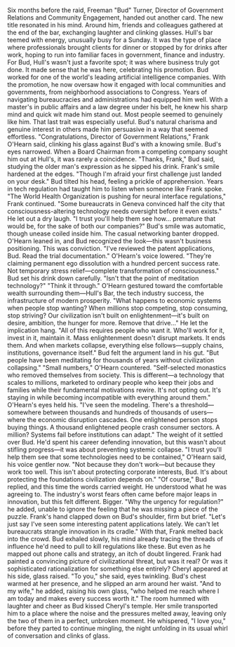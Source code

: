 Six months before the raid, Freeman "Bud" Turner, Director of Government Relations and Community Engagement, handed out another card. The new title resonated in his mind. Around him, friends and colleagues gathered at the end of the bar, exchanging laughter and clinking glasses.
Hull's bar teemed with energy, unusually busy for a Sunday. It was the type of place where professionals brought clients for dinner or stopped by for drinks after work, hoping to run into familiar faces in government, finance and industry. For Bud, Hull's wasn't just a favorite spot; it was where business truly got done. It made sense that he was here, celebrating his promotion.
Bud worked for one of the world's leading artificial intelligence companies. With the promotion, he now oversaw how it engaged with local communities and governments, from neighborhood associations to Congress.
Years of navigating bureaucracies and administrations had equipped him well. With a master's in public affairs and a law degree under his belt, he knew his sharp mind and quick wit made him stand out. Most people seemed to genuinely like him. That last trait was especially useful. Bud's natural charisma and genuine interest in others made him persuasive in a way that seemed effortless.
"Congratulations, Director of Government Relations," Frank O'Hearn said, clinking his glass against Bud's with a knowing smile.
Bud's eyes narrowed. When a Board Chairman from a competing company sought him out at Hull's, it was rarely a coincidence.
"Thanks, Frank," Bud said, studying the older man's expression as he sipped his drink.
Frank's smile hardened at the edges. "Though I'm afraid your first challenge just landed on your desk."
Bud tilted his head, feeling a prickle of apprehension. Years in tech regulation had taught him to listen when someone like Frank spoke.
"The World Health Organization is pushing for neural interface regulations," Frank continued. "Some bureaucrats in Geneva convinced half the city that consciousness-altering technology needs oversight before it even exists." He let out a dry laugh. "I trust you'll help them see how… premature that would be, for the sake of both our companies?"
Bud's smile was automatic, though unease coiled inside him. The casual networking banter dropped. O'Hearn leaned in, and Bud recognized the look—this wasn't business positioning. This was conviction.
"I've reviewed the patent applications, Bud. Read the trial documentation." O'Hearn's voice lowered. "They're claiming permanent ego dissolution with a hundred percent success rate. Not temporary stress relief—complete transformation of consciousness."
Bud set his drink down carefully. "Isn't that the point of meditation technology?"
"Think it through." O'Hearn gestured toward the comfortable wealth surrounding them—Hull's Bar, the tech industry success, the infrastructure of modern prosperity. "What happens to economic systems when people stop wanting? When millions stop competing, stop consuming, stop striving? Our civilization isn't built on enlightenment—it's built on desire, ambition, the hunger for more. Remove that drive..."
He let the implication hang.
"All of this requires people who want it. Who'll work for it, invest in it, maintain it. Mass enlightenment doesn't disrupt markets. It ends them. And when markets collapse, everything else follows—supply chains, institutions, governance itself."
Bud felt the argument land in his gut. "But people have been meditating for thousands of years without civilization collapsing."
"Small numbers," O'Hearn countered. "Self-selected monastics who removed themselves from society. This is different—a technology that scales to millions, marketed to ordinary people who keep their jobs and families while their fundamental motivations rewire. It's not opting out. It's staying in while becoming incompatible with everything around them."
O'Hearn's eyes held his. "I've seen the modeling. There's a threshold—somewhere between thousands and hundreds of thousands of users—where the economic disruption cascades. One enlightened person stops buying things. A thousand enlightened people crash consumer sectors. A million? Systems fail before institutions can adapt."
The weight of it settled over Bud. He'd spent his career defending innovation, but this wasn't about stifling progress—it was about preventing systemic collapse.
"I trust you'll help them see that some technologies need to be contained," O'Hearn said, his voice gentler now. "Not because they don't work—but because they work too well. This isn't about protecting corporate interests, Bud. It's about protecting the foundations civilization depends on."
"Of course," Bud replied, and this time the words carried weight. He understood what he was agreeing to. The industry's worst fears often came before major leaps in innovation, but this felt different. Bigger. "Why the urgency for regulation?" he added, unable to ignore the feeling that he was missing a piece of the puzzle.
Frank's hand clapped down on Bud's shoulder, firm but brief. "Let's just say I've seen some interesting patent applications lately. We can't let bureaucrats strangle innovation in its cradle." With that, Frank melted back into the crowd.
Bud exhaled slowly, his mind already tracing the threads of influence he'd need to pull to kill regulations like these. But even as he mapped out phone calls and strategy, an itch of doubt lingered. Frank had painted a convincing picture of civilizational threat, but was it real? Or was it sophisticated rationalization for something else entirely?
Cheryl appeared at his side, glass raised. "To you," she said, eyes twinkling.
Bud's chest warmed at her presence, and he slipped an arm around her waist. "And to my wife," he added, raising his own glass, "who helped me reach where I am today and makes every success worth it."
The room hummed with laughter and cheer as Bud kissed Cheryl's temple. Her smile transported him to a place where the noise and the pressures melted away, leaving only the two of them in a perfect, unbroken moment. He whispered, "I love you," before they parted to continue mingling, the night unfolding in its usual whirl of conversation and clinks of glass.
